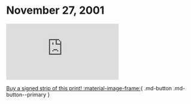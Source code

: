 # November 27, 2001

![](https://www.achewood.com/comic.php?date=11272001)

[Buy a signed strip of this print! :material-image-frame:](https://achewood-holiday-pop-up.myshopify.com/products/strip#11272001){ .md-button .md-button--primary }
